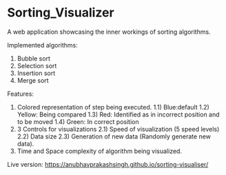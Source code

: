 # Sorting_Visualizer

A web application showcasing the inner workings of sorting algorithms.

Implemented algorithms:
1) Bubble sort
2) Selection sort
3) Insertion sort
4) Merge sort

Features:
1) Colored representation of step being executed.
  1.1) Blue:default
  1.2) Yellow: Being compared
  1.3) Red: Identified as in incorrect position and to be moved
  1.4) Green: In correct position
2) 3 Controls for visualizations
  2.1) Speed of visualization (5 speed levels)
  2.2) Data size
  2.3) Generation of new data (Randomly generate new data).
4) Time and Space complexity of algorithm being visualized.

Live version: https://anubhavprakashsingh.github.io/sorting-visualiser/
